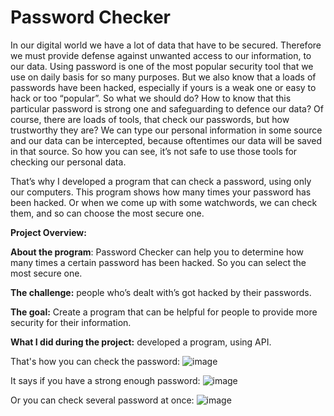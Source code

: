 # Password Checker





In our digital world we have a lot of data that have to be secured. Therefore we must provide defense against unwanted access to our information, to our data. Using password is one of the most popular security tool that we use on daily basis for so many purposes. But we also know that a loads of passwords have been hacked, especially if yours is a weak one or easy to hack or too “popular”. So what we should do? How to know that this particular password is strong one and safeguarding to defence our data? Of course, there are loads of tools, that check our passwords, but how trustworthy they are? We can type our personal information in some source and our data can be intercepted, because oftentimes our data will be saved in that source. So how you can see, it’s not safe to use those tools for checking our personal data. 

That’s why I developed a program that can check a password, using only our computers. This program shows how many times your password has been hacked. Or when we come up with some watchwords, we can check them, and so can choose the most secure one.

**Project Overview:**

**About the program**: Password Checker can help you to determine how many times a certain password has been hacked. So you can select the most secure one.

**The challenge:** people who’s dealt with’s got hacked by their passwords.

**The goal:** Create a program that can be helpful for people to provide more security for their information.

**What I did during the project:** developed a program, using API.

That's how you can check the password:
![image](https://user-images.githubusercontent.com/102950421/192416319-91e43fe2-ac83-40dc-84ad-58fe80c8e81a.png)



It says if you have a strong enough password:
![image](https://user-images.githubusercontent.com/102950421/192416519-9ca7b206-4c97-43e9-9fb5-74bf3341ac82.png)



Or you can check several password at once:
![image](https://user-images.githubusercontent.com/102950421/192416618-eece081b-1498-44e6-9972-35c1908a0ad7.png)




